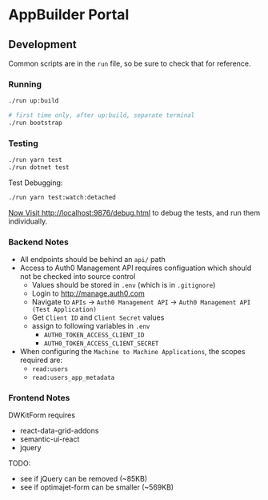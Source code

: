 # AppBuilder Portal

## Development

Common scripts are in the `run` file, so be sure to check that for reference.

### Running

```bash
./run up:build

# first time only, after up:build, separate terminal
./run bootstrap
```

### Testing

```bash
./run yarn test
./run dotnet test
```

Test Debugging:
```bash
./run yarn test:watch:detached
```

[Now Visit http://localhost:9876/debug.html](http://localhost:9876/debug.html) to debug
the tests, and run them individually.

### Backend Notes

- All endpoints should be behind an `api/` path
- Access to Auth0 Management API requires configuation which should not be checked into source control
  - Values should be stored in `.env` (which is in `.gitignore`)
  - Login to http://manage.auth0.com
  - Navigate to `APIs` -> `Auth0 Management API` -> `Auth0 Management API (Test Application)`
  - Get `Client ID` and `Client Secret` values
  - assign to following variables in `.env`
    - `AUTH0_TOKEN_ACCESS_CLIENT_ID`
    - `AUTH0_TOKEN_ACCESS_CLIENT_SECRET`
- When configuring the `Machine to Machine Applications`, the scopes required are:
  - `read:users`
  - `read:users_app_metadata`

### Frontend Notes

DWKitForm requires
- react-data-grid-addons
- semantic-ui-react
- jquery

TODO:
- see if jQuery can be removed (~85KB)
- see if optimajet-form can be smaller (~569KB)
